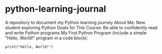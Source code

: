 # python-learning-journal
A repository to document my Python learning journey
About Me: New student exploring Python
Goals for This Course: Be able to confidently read and write Python programs
My First Python Program (include a simple "Hello, World!" program in a code block):
```
print("Hello, World!")
```
